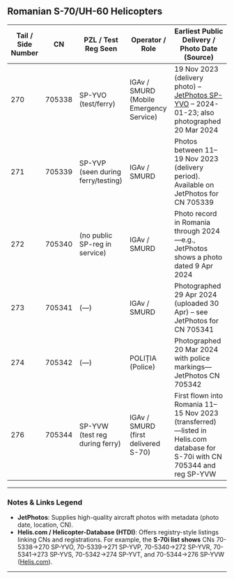 ## Romanian S-70/UH-60 Helicopters

| Tail / Side Number | CN     | PZL / Test Reg Seen                | Operator / Role                         | Earliest Public Delivery / Photo Date (Source) |
|--------------------|--------|-------------------------------------|-------------------------------------------|------------------------------------------------|
| 270                | 705338 | SP-YVO (test/ferry)                 | IGAv / SMURD (Mobile Emergency Service)   | 19 Nov 2023 (delivery photo) – [JetPhotos SP-YVO](https://www.jetphotos.com/registration/SP-YVO) – 2024-01-23; also photographed 20 Mar 2024 |
| 271                | 705339 | SP-YVP (seen during ferry/testing)  | IGAv / SMURD                              | Photos between 11–19 Nov 2023 (delivery period). Available on JetPhotos for CN 705339 |
| 272                | 705340 | (no public SP-reg in service)       | IGAv / SMURD                              | Photo record in Romania through 2024—e.g., JetPhotos shows a photo dated 9 Apr 2024 |
| 273                | 705341 | (—)                                 | IGAv / SMURD                              | Photographed 29 Apr 2024 (uploaded 30 Apr) – see JetPhotos for CN 705341 |
| 274                | 705342 | (—)                                 | POLIȚIA (Police)                          | Photographed 20 Mar 2024 with police markings—JetPhotos CN 705342 |
| 276                | 705344 | SP-YVW (test reg during ferry)      | IGAv / SMURD (first delivered S-70)       | First flown into Romania 11–15 Nov 2023 (transferred)—listed in Helis.com database for S-70i with CN 705344 and reg SP-YVW |

---

### Notes & Links Legend

* **JetPhotos**: Supplies high-quality aircraft photos with metadata (photo date, location, CN).
* **Helis.com / Helicopter-Database (HTDI)**: Offers registry-style listings linking CNs and registrations. For example, the **S-70i list shows** CNs 70-5338→270 SP-YVO, 70-5339→271 SP-YVP, 70-5340→272 SP-YVR, 70-5341→273 SP-YVS, 70-5342→274 SP-YVT, and 70-5344→276 SP-YVW ([Helis.com][1]).

---

[1]: https://www.helis.com/database/model/S-70i-Black-Hawk/cn?utm_source=chatgpt.com "List of Sikorsky S-70i Black Hawk helicopters - Helis.com"

